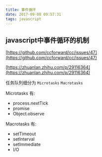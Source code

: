 ```yaml
---
title: 事件循环
date: 2017-09-08 09:57:31
tags: javascript
---
```


## javascript中事件循环的机制

[https://github.com/ccforward/cc/issues/47](https://github.com/ccforward/cc/issues/47)

[https://zhuanlan.zhihu.com/p/29116364](https://zhuanlan.zhihu.com/p/29116364)

任务队列细分为 `Microtasks` `Macrotasks`

Microtasks 有:
- process.nextTick
- promise
- Object.observe

Macrotasks 有:
- setTimeout
- setInterval
- setImmediate
- I/O
